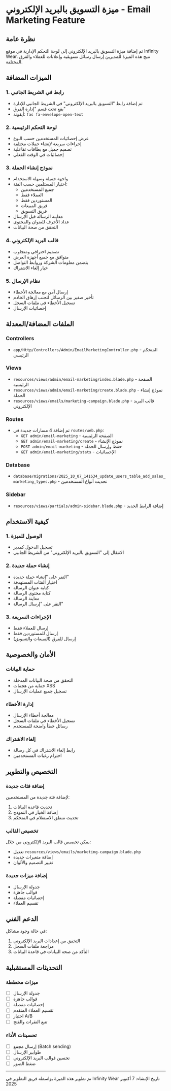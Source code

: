 # ميزة التسويق بالبريد الإلكتروني - Email Marketing Feature

## نظرة عامة
تم إضافة ميزة التسويق بالبريد الإلكتروني إلى لوحة التحكم الإدارية في موقع Infinity Wear. تتيح هذه الميزة للمديرين إرسال رسائل تسويقية وإعلانات للعملاء والفرق المختلفة.

## الميزات المضافة

### 1. رابط في الشريط الجانبي
- تم إضافة رابط "التسويق بالبريد الإلكتروني" في الشريط الجانبي للإدارة
- يقع تحت قسم "إدارة الفرق"
- أيقونة: `fas fa-envelope-open-text`

### 2. لوحة التحكم الرئيسية
- عرض إحصائيات المستخدمين حسب النوع
- إجراءات سريعة لإنشاء حملات مختلفة
- تصميم جميل مع بطاقات تفاعلية
- إحصائيات في الوقت الفعلي

### 3. نموذج إنشاء الحملة
- واجهة جميلة وسهلة الاستخدام
- اختيار المستلمين حسب الفئة:
  - جميع المستخدمين
  - العملاء فقط
  - المستوردين فقط
  - فريق المبيعات
  - فريق التسويق
- معاينة الرسالة قبل الإرسال
- عداد الأحرف للعنوان والمحتوى
- التحقق من صحة البيانات

### 4. قالب البريد الإلكتروني
- تصميم احترافي ومتجاوب
- متوافق مع جميع أجهزة العرض
- يتضمن معلومات الشركة وروابط التواصل
- خيار إلغاء الاشتراك

### 5. نظام الإرسال
- إرسال آمن مع معالجة الأخطاء
- تأخير صغير بين الرسائل لتجنب إرهاق الخادم
- تسجيل الأخطاء في ملفات السجل
- إحصائيات الإرسال

## الملفات المضافة/المعدلة

### Controllers
- `app/Http/Controllers/Admin/EmailMarketingController.php` - المتحكم الرئيسي

### Views
- `resources/views/admin/email-marketing/index.blade.php` - الصفحة الرئيسية
- `resources/views/admin/email-marketing/create.blade.php` - نموذج إنشاء الحملة
- `resources/views/emails/marketing-campaign.blade.php` - قالب البريد الإلكتروني

### Routes
- تم إضافة 4 مسارات جديدة في `routes/web.php`:
  - `GET admin/email-marketing` - الصفحة الرئيسية
  - `GET admin/email-marketing/create` - نموذج الإنشاء
  - `POST admin/email-marketing` - حفظ وإرسال الحملة
  - `GET admin/email-marketing/stats` - الإحصائيات

### Database
- `database/migrations/2025_10_07_141634_update_users_table_add_sales_marketing_types.php` - تحديث أنواع المستخدمين

### Sidebar
- `resources/views/partials/admin-sidebar.blade.php` - إضافة الرابط الجديد

## كيفية الاستخدام

### 1. الوصول للميزة
- تسجيل الدخول كمدير
- الانتقال إلى "التسويق بالبريد الإلكتروني" من الشريط الجانبي

### 2. إنشاء حملة جديدة
- النقر على "إنشاء حملة جديدة"
- اختيار الفئات المستهدفة
- كتابة عنوان الرسالة
- كتابة محتوى الرسالة
- معاينة الرسالة
- النقر على "إرسال الرسالة"

### 3. الإجراءات السريعة
- إرسال للعملاء فقط
- إرسال للمستوردين فقط
- إرسال للفرق (المبيعات والتسويق)

## الأمان والخصوصية

### حماية البيانات
- التحقق من صحة البيانات المدخلة
- حماية من هجمات XSS
- تسجيل جميع عمليات الإرسال

### إدارة الأخطاء
- معالجة أخطاء الإرسال
- تسجيل الأخطاء في ملفات السجل
- رسائل خطأ واضحة للمستخدم

### إلغاء الاشتراك
- رابط إلغاء الاشتراك في كل رسالة
- احترام رغبات المستخدمين

## التخصيص والتطوير

### إضافة فئات جديدة
لإضافة فئة جديدة من المستخدمين:
1. تحديث قاعدة البيانات
2. إضافة الخيار في النموذج
3. تحديث منطق الاستعلام في المتحكم

### تخصيص القالب
يمكن تخصيص قالب البريد الإلكتروني من خلال:
- تعديل `resources/views/emails/marketing-campaign.blade.php`
- إضافة متغيرات جديدة
- تغيير التصميم والألوان

### إضافة ميزات جديدة
- جدولة الإرسال
- قوالب جاهزة
- إحصائيات مفصلة
- تقسيم العملاء

## الدعم الفني

في حالة وجود مشاكل:
1. التحقق من إعدادات البريد الإلكتروني
2. مراجعة ملفات السجل
3. التأكد من صحة البيانات في قاعدة البيانات

## التحديثات المستقبلية

### ميزات مخططة
- [ ] جدولة الإرسال
- [ ] قوالب جاهزة
- [ ] إحصائيات مفصلة
- [ ] تقسيم العملاء المتقدم
- [ ] اختبار A/B
- [ ] تتبع النقرات والفتح

### تحسينات الأداء
- [ ] إرسال مجمع (Batch sending)
- [ ] طوابير الإرسال
- [ ] تحسين قوالب البريد الإلكتروني
- [ ] ضغط الصور

---

تم تطوير هذه الميزة بواسطة فريق التطوير في Infinity Wear
تاريخ الإنشاء: 7 أكتوبر 2025



